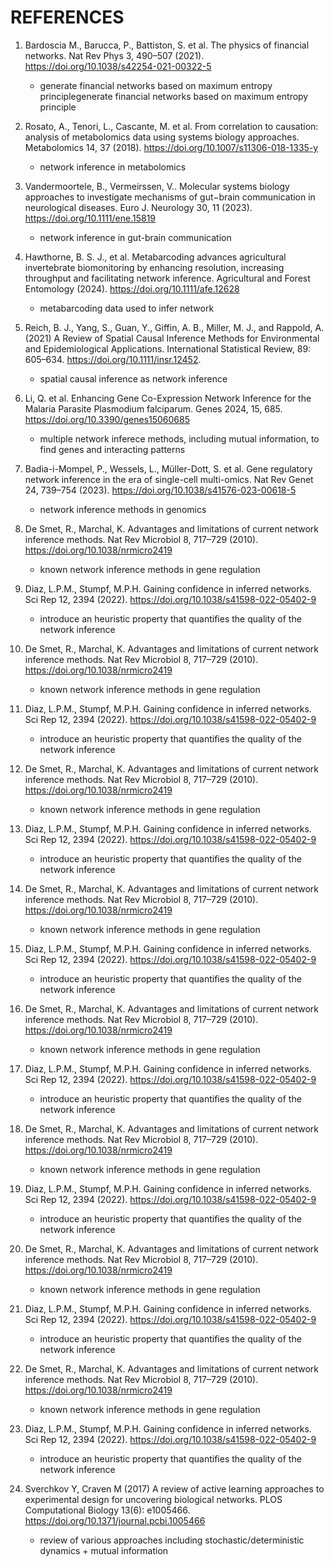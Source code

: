 REFERENCES
==========


1. Bardoscia M., Barucca, P., Battiston, S. et al. The physics of financial networks. Nat Rev Phys 3, 490–507 (2021). https://doi.org/10.1038/s42254-021-00322-5
    - generate financial networks based on maximum entropy principlegenerate financial networks based on maximum entropy principle

2. Rosato, A., Tenori, L., Cascante, M. et al. From correlation to causation: analysis of metabolomics data using systems biology approaches. Metabolomics 14, 37 (2018). https://doi.org/10.1007/s11306-018-1335-y
    - network inference in metabolomics

3. Vandermoortele, B., Vermeirssen, V.. Molecular systems biology approaches to investigate mechanisms of gut−brain communication in neurological diseases. Euro J. Neurology 30, 11 (2023).  https://doi.org/10.1111/ene.15819
    - network inference in gut-brain communication

4. Hawthorne, B. S. J., et al. Metabarcoding advances agricultural invertebrate biomonitoring by enhancing resolution, increasing throughput and facilitating network inference. Agricultural and Forest Entomology (2024).  https://doi.org/10.1111/afe.12628
    - metabarcoding data used to infer network

5. Reich, B. J., Yang, S., Guan, Y., Giffin, A. B., Miller, M. J., and Rappold, A. (2021) A Review of Spatial Causal Inference Methods for Environmental and Epidemiological Applications. International Statistical Review, 89: 605–634. https://doi.org/10.1111/insr.12452. 
    - spatial causal inference as network inference

6.  Li, Q. et al. Enhancing Gene Co-Expression Network Inference for the Malaria Parasite Plasmodium falciparum. Genes 2024, 15, 685. https://doi.org/10.3390/genes15060685
    - multiple network inferece methods, including mutual information, to find genes and interacting patterns

7. Badia-i-Mompel, P., Wessels, L., Müller-Dott, S. et al. Gene regulatory network inference in the era of single-cell multi-omics. Nat Rev Genet 24, 739–754 (2023). https://doi.org/10.1038/s41576-023-00618-5
    - network inference methods in genomics

8. De Smet, R., Marchal, K. Advantages and limitations of current network inference methods. Nat Rev Microbiol 8, 717–729 (2010). https://doi.org/10.1038/nrmicro2419
    - known network inference methods in gene regulation

9. Diaz, L.P.M., Stumpf, M.P.H. Gaining confidence in inferred networks. Sci Rep 12, 2394 (2022). https://doi.org/10.1038/s41598-022-05402-9
    - introduce an heuristic property that quantifies the quality of the network inference

8. De Smet, R., Marchal, K. Advantages and limitations of current network inference methods. Nat Rev Microbiol 8, 717–729 (2010). https://doi.org/10.1038/nrmicro2419
    - known network inference methods in gene regulation

9. Diaz, L.P.M., Stumpf, M.P.H. Gaining confidence in inferred networks. Sci Rep 12, 2394 (2022). https://doi.org/10.1038/s41598-022-05402-9
    - introduce an heuristic property that quantifies the quality of the network inference

8. De Smet, R., Marchal, K. Advantages and limitations of current network inference methods. Nat Rev Microbiol 8, 717–729 (2010). https://doi.org/10.1038/nrmicro2419
    - known network inference methods in gene regulation

9. Diaz, L.P.M., Stumpf, M.P.H. Gaining confidence in inferred networks. Sci Rep 12, 2394 (2022). https://doi.org/10.1038/s41598-022-05402-9
    - introduce an heuristic property that quantifies the quality of the network inference

8. De Smet, R., Marchal, K. Advantages and limitations of current network inference methods. Nat Rev Microbiol 8, 717–729 (2010). https://doi.org/10.1038/nrmicro2419
    - known network inference methods in gene regulation

9. Diaz, L.P.M., Stumpf, M.P.H. Gaining confidence in inferred networks. Sci Rep 12, 2394 (2022). https://doi.org/10.1038/s41598-022-05402-9
    - introduce an heuristic property that quantifies the quality of the network inference

8. De Smet, R., Marchal, K. Advantages and limitations of current network inference methods. Nat Rev Microbiol 8, 717–729 (2010). https://doi.org/10.1038/nrmicro2419
    - known network inference methods in gene regulation

9. Diaz, L.P.M., Stumpf, M.P.H. Gaining confidence in inferred networks. Sci Rep 12, 2394 (2022). https://doi.org/10.1038/s41598-022-05402-9
    - introduce an heuristic property that quantifies the quality of the network inference

8. De Smet, R., Marchal, K. Advantages and limitations of current network inference methods. Nat Rev Microbiol 8, 717–729 (2010). https://doi.org/10.1038/nrmicro2419
    - known network inference methods in gene regulation

9. Diaz, L.P.M., Stumpf, M.P.H. Gaining confidence in inferred networks. Sci Rep 12, 2394 (2022). https://doi.org/10.1038/s41598-022-05402-9
    - introduce an heuristic property that quantifies the quality of the network inference

8. De Smet, R., Marchal, K. Advantages and limitations of current network inference methods. Nat Rev Microbiol 8, 717–729 (2010). https://doi.org/10.1038/nrmicro2419
    - known network inference methods in gene regulation

9. Diaz, L.P.M., Stumpf, M.P.H. Gaining confidence in inferred networks. Sci Rep 12, 2394 (2022). https://doi.org/10.1038/s41598-022-05402-9
    - introduce an heuristic property that quantifies the quality of the network inference

8. De Smet, R., Marchal, K. Advantages and limitations of current network inference methods. Nat Rev Microbiol 8, 717–729 (2010). https://doi.org/10.1038/nrmicro2419
    - known network inference methods in gene regulation

9. Diaz, L.P.M., Stumpf, M.P.H. Gaining confidence in inferred networks. Sci Rep 12, 2394 (2022). https://doi.org/10.1038/s41598-022-05402-9
    - introduce an heuristic property that quantifies the quality of the network inference

10. Sverchkov Y, Craven M (2017) A review of active learning approaches to experimental design for uncovering biological networks. PLOS Computational Biology 13(6): e1005466. https://doi.org/10.1371/journal.pcbi.1005466
    - review of various approaches including stochastic/deterministic dynamics + mutual information











